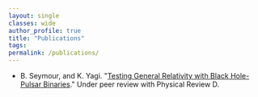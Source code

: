 ```yaml
---
layout: single
classes: wide
author_profile: true
title: "Publications"
tags:
permalink: /publications/
---
```

* B. Seymour, and K. Yagi. "[Testing General Relativity with Black Hole-Pulsar Binaries]({{site.baseurl}}/Testing-GR-with-BH-PSR-Binaries)." Under peer review with Physical Review D. 
